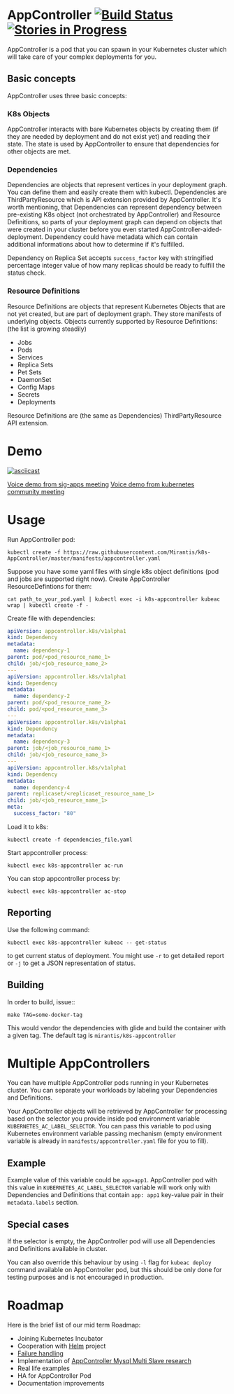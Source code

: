 AppController [![Build Status](https://travis-ci.org/Mirantis/k8s-AppController.svg?branch=master)](https://travis-ci.org/Mirantis/k8s-AppController) [![Stories in Progress](https://badge.waffle.io/Mirantis/k8s-AppController.png?label=in%20progress&title=In%20Progress)](http://waffle.io/Mirantis/k8s-AppController)
=============
AppController is a pod that you can spawn in your Kubernetes cluster which will take care of your complex deployments for you.

## Basic concepts

AppController uses three basic concepts:

### K8s Objects

AppController interacts with bare Kubernetes objects by creating them (if they are needed by deployment and do not exist yet) and reading their state. The state is used by AppController to ensure that dependencies for other objects are met.

### Dependencies

Dependencies are objects that represent vertices in your deployment graph. You can define them and easily create them with kubectl. Dependencies are ThirdPartyResource which is API extension provided by AppController. It's worth mentioning, that Dependencies can represent dependency between pre-existing K8s object (not orchestrated by AppController) and Resource Definitions, so parts of your deployment graph can depend on objects that were created in your cluster before you even started AppController-aided-deployment. Dependency could have metadata which can contain additional informations about how to determine if it's fulfilled.

Dependency on Replica Set accepts `success_factor` key with stringified percentage integer value of how many replicas should be ready to fulfill the status check.

### Resource Definitions

Resource Definitions are objects that represent Kubernetes Objects that are not yet created, but are part of deployment graph. They store manifests of underlying objects. Objects currently supported by Resource Definitions: (the list is growing steadily)
* Jobs
* Pods
* Services
* Replica Sets
* Pet Sets
* DaemonSet
* Config Maps
* Secrets
* Deployments

Resource Definitions are (the same as Dependencies) ThirdPartyResource API extension.

# Demo
[![asciicast](https://asciinema.org/a/c4ujuq2f8mv1cl16h0u5x0sl1.png)](https://asciinema.org/a/c4ujuq2f8mv1cl16h0u5x0sl1)

[Voice demo from sig-apps meeting](https://youtu.be/BXRToNV4Rdw?t=178)
[Voice demo from kubernetes community meeting](https://youtu.be/NzkoocVeFMQ?t=31)

# Usage

Run AppController pod:

`kubectl create -f https://raw.githubusercontent.com/Mirantis/k8s-AppController/master/manifests/appcontroller.yaml`

Suppose you have some yaml files with single k8s object definitions (pod and jobs are supported right now). Create AppController ResourceDefintions for them:

`cat path_to_your_pod.yaml | kubectl exec -i k8s-appcontroller kubeac wrap | kubectl create -f -`

Create file with dependencies:
```yaml
apiVersion: appcontroller.k8s/v1alpha1
kind: Dependency
metadata:
  name: dependency-1
parent: pod/<pod_resource_name_1>
child: job/<job_resource_name_2>
---
apiVersion: appcontroller.k8s/v1alpha1
kind: Dependency
metadata:
  name: dependency-2
parent: pod/<pod_resource_name_2>
child: pod/<pod_resource_name_3>
---
apiVersion: appcontroller.k8s/v1alpha1
kind: Dependency
metadata:
  name: dependency-3
parent: job/<job_resource_name_1>
child: job/<job_resource_name_3>
---
apiVersion: appcontroller.k8s/v1alpha1
kind: Dependency
metadata:
  name: dependency-4
parent: replicaset/<replicaset_resource_name_1>
child: job/<job_resource_name_1>
meta:
  success_factor: "80"
```
Load it to k8s:

`kubectl create -f dependencies_file.yaml`

Start appcontroller process:

`kubectl exec k8s-appcontroller ac-run`

You can stop appcontroller process by:

`kubectl exec k8s-appcontroller ac-stop`

## Reporting

Use the following command:

`kubectl exec k8s-appcontroller kubeac -- get-status`

to get current status of deployment. You might use `-r` to get detailed report
or `-j` to get a JSON representation of status.

## Building

In order to build, issue::

`make TAG=some-docker-tag`

This would vendor the dependencies with glide and build the container with a
given tag.  The default tag is `mirantis/k8s-appcontroller`

# Multiple AppControllers

You can have multiple AppController pods running in your Kubernetes cluster. You can separate your workloads by labeling your Dependencies and Definitions.

Your AppController objects will be retrieved by AppController for processing based on the selector you provide inside pod environment variable `KUBERNETES_AC_LABEL_SELECTOR`. You can pass this variable to pod using Kubernetes environment variable passing mechanism (empty environment variable is already in `manifests/appcontroller.yaml` file for you to fill).

## Example

Example value of this variable could be `app=app1`. AppController pod with this value in `KUBERNETES_AC_LABEL_SELECTOR` variable will work only with Dependencies and Definitions that contain `app: app1` key-value pair in their `metadata.labels` section.


## Special cases
If the selector is empty, the AppController pod will use all Dependencies and Definitions available in cluster.

You can also override this behaviour by using `-l` flag for `kubeac deploy` command available on AppController pod, but this should be only done for testing purposes and is not encouraged in production.



# Roadmap

Here is the brief list of our mid term Roadmap:

* Joining Kubernetes Incubator
* Cooperation with [Helm](https://github.com/kubernetes/helm) project
* [Failure handling](https://github.com/Mirantis/k8s-AppController/blob/master/docs/research/failure-handling.md)
* Implementation of [AppController Mysql Multi Slave research](https://github.com/Mirantis/k8s-AppController/blob/master/docs/research/lcm.md)
* Real life examples
* HA for AppController Pod
* Documentation improvements
